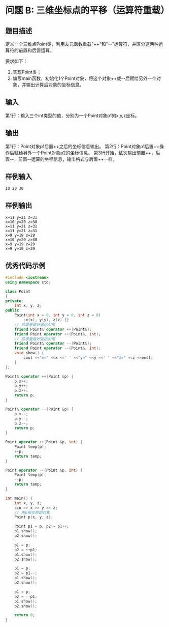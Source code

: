 # 问题 B: 三维坐标点的平移（运算符重载）

## 题目描述

定义一个三维点Point类，利用友元函数重载"++"和"--"运算符，并区分这两种运算符的前置和后置运算。

要求如下：
1. 实现Point类；
2. 编写main函数，初始化1个Point对象，将这个对象++或--后赋给另外一个对象，并输出计算后对象的坐标信息。

## 输入

第1行：输入三个int类型的值，分别为一个Point对象p1的x,y,z坐标。

## 输出

第1行：Point对象p1后置++之后的坐标信息输出。
第2行：Point对象p1后置++操作后赋给另外一个Point对象p2的坐标信息。
第3行开始，依次输出前置++，后置--，前置--运算的坐标信息，输出格式与后置++一样。

## 样例输入
```
10 20 30
```

## 样例输出
```
x=11 y=21 z=31
x=10 y=20 z=30
x=11 y=21 z=31
x=11 y=21 z=31
x=9 y=19 z=29
x=10 y=20 z=30
x=9 y=19 z=29
x=9 y=19 z=29
```

## 优秀代码示例
```C++
#include <iostream>
using namespace std;

class Point
{
private:
    int x, y, z;
public:
    Point(int x = 0, int y = 0, int z = 0)
        :x(x), y(y), z(z) {}
    // 前增量最好返回引用
    friend Point& operator ++(Point&);
    friend Point operator ++(Point&, int);
    // 前增量最好返回引用
    friend Point& operator --(Point&);
    friend Point operator --(Point&, int);
    void show() {
        cout <<"x=" <<x <<' ' <<"y=" <<y <<' ' <<"z=" <<z <<endl;
    }
};

Point& operator ++(Point &p) {
    p.x++;
    p.y++;
    p.z++;
    return p;
}

Point& operator --(Point &p) {
    p.x--;
    p.y--;
    p.z--;
    return p;
}

Point operator ++(Point &p, int) {
    Point temp(p);
    ++p;
    return temp;
}

Point operator --(Point &p, int) {
    Point temp(p);
    --p;
    return temp;
}

int main() {
    int x, y, z;
    cin >> x >> y >> z;
    // 用p保存原始对象
    Point p(x, y, z);

    Point p1 = p, p2 = p1++;
    p1.show();
    p2.show();

    p1 = p;
    p2 = ++p1;
    p1.show();
    p2.show();

    p1 = p;
    p2 = p1--;
    p1.show();
    p2.show();

    p1 = p;
    p2 = --p1;
    p1.show();
    p2.show();

    return 0;
}
```